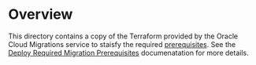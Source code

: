 # Overview
This directory contains a copy of the Terraform provided by the Oracle Cloud Migrations service to staisfy the required [prerequisites](https://docs.oracle.com/en-us/iaas/Content/cloud-migration/cloud-migration-get-started.htm#cloud-migration-prerequisites-ocm). See the [Deploy Required Migration Prerequisites](https://docs.oracle.com/en-us/iaas/Content/cloud-migration/cloud-migration-deploy-overview.htm) documenatation for more details.